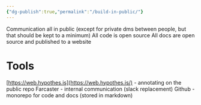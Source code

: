```yaml
---
{"dg-publish":true,"permalink":"/build-in-public/"}
---
```


Communication all in public (except for private dms between people, but that should be kept to a minimum)
All code is open source
All docs are open source and published to a website

# Tools
[https://web.hypothes.is](https://web.hypothes.is/) - annotating on the public repo
Farcaster - internal communication (slack replacement)
Github - monorepo for code and docs (stored in markdown)